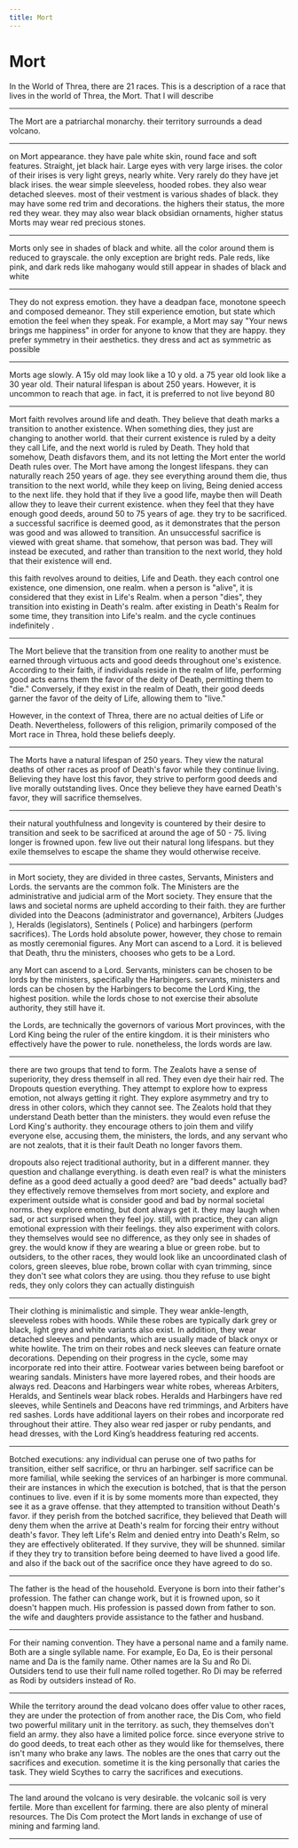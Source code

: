 ```yaml
---
title: Mort
---
```


# Mort

In the World of Threa, there are 21 races. This is a description of a race that lives in the world of Threa, the Mort. That I will describe

---

The Mort are a patriarchal monarchy. their territory surrounds a dead volcano.

---

on Mort appearance. they have pale white skin, round face and soft features. Straight, jet black hair. Large eyes with very large irises. the color of their irises is very light greys, nearly white. Very rarely do they have jet black irises. the wear simple sleeveless, hooded robes. they also wear detached sleeves. most of their vestment is various shades of black. they may have some red trim and decorations. the highers their status, the more red they wear. they may also wear black obsidian ornaments, higher status Morts may wear red precious stones.

---

Morts only see in shades of black and white. all the color around them is reduced to grayscale. the only exception are bright reds. Pale reds, like pink, and dark reds like mahogany would still appear in shades of black and white

---

They do not express emotion. they have a deadpan face, monotone speech and composed demeanor. They still experience emotion, but state which emotion the feel when they speak. For example, a Mort may say "Your news brings me happiness" in order for anyone to know that they are happy. they prefer symmetry in their aesthetics. they dress and act as symmetric as possible

---

Morts age slowly. A 15y old may look like a 10 y old. a 75 year old look like a 30 year old. Their natural lifespan is about 250 years.  However, it is uncommon to reach that age. in fact, it is preferred to not live beyond 80

---

Mort faith revolves around life and death. They believe that death marks a transition to another existence. When something dies, they just are changing to another world. that their current existence is ruled by a deity they call Life, and the next world is ruled by Death. They hold that somehow, Death disfavors them, and its not letting the Mort enter the world Death rules over. The Mort have among the longest lifespans. they can naturally reach 250 years of age. they see everything around them die, thus transition to the next world, while they keep on living, Being denied access to the next life. they hold that if they live a good life, maybe then will Death allow they to leave their current existence. when they feel that they have enough good deeds, around 50 to 75 years of age. they try to be sacrificed. a successful sacrifice is deemed good, as it demonstrates that the person was good and was allowed to transition. An unsuccessful sacrifice is viewed with great shame. that somehow, that person was bad. They will instead be executed, and rather than transition to the next world, they hold that their existence will end.

this faith revolves around to deities, Life and Death. they each control one existence, one dimension, one realm. when a person is "alive", it is considered that they exist in Life's Realm. when a person "dies", they transition into existing in Death's realm. after existing in Death's Realm for some time, they transition into Life's realm. and the cycle continues indefinitely .

---

The Mort believe that the transition from one reality to another must be earned through virtuous acts and good deeds throughout one's existence. According to their faith, if individuals reside in the realm of life, performing good acts earns them the favor of the deity of Death, permitting them to "die." Conversely, if they exist in the realm of Death, their good deeds garner the favor of the deity of Life, allowing them to "live."

However, in the context of Threa, there are no actual deities of Life or Death. Nevertheless, followers of this religion, primarily composed of the Mort race in Threa, hold these beliefs deeply.

---

The Morts have a natural lifespan of 250 years. They view the natural deaths of other races as proof of Death's favor while they continue living. Believing they have lost this favor, they strive to perform good deeds and live morally outstanding lives. Once they believe they have earned Death's favor, they will sacrifice themselves.

---

their natural youthfulness and longevity is countered by their desire to transition and seek to be sacrificed at around the age of 50 - 75. living longer is frowned upon. few live out their natural long lifespans. but they exile themselves to escape the shame they would otherwise receive.

---

in Mort society, they are divided in three castes, Servants, Ministers and Lords. the servants are the common folk. The Ministers are the administrative and judicial arm of the Mort society. They ensure that the laws and societal norms are upheld according to their faith. they are further divided into the Deacons (administrator and governance), Arbiters (Judges ), Heralds (legislators), Sentinels ( Police) and harbingers (perform sacrifices). The Lords hold absolute power, however, they chose to remain as mostly ceremonial figures. Any Mort can ascend to a Lord. it is believed that Death, thru the ministers, chooses who gets to be a Lord.

any Mort can ascend to a Lord. Servants, ministers can be chosen to be lords by the ministers, specifically the Harbingers. servants, ministers and lords can be chosen by the Harbingers to become the Lord King, the highest position. while the lords chose to not exercise their absolute authority, they still have it.

the Lords, are technically the governors of various Mort provinces, with the Lord King being the ruler of the entire kingdom. it is their ministers who effectively have the power to rule. nonetheless, the lords words are law.

---

there are two groups that tend to form.  The Zealots have a sense of superiority, they dress themself in all red. They even dye their hair red. The Dropouts question everything. They attempt to explore how to express emotion, not always getting it right. They explore asymmetry and try to dress in other colors, which they cannot see.
The Zealots hold that they understand Death better than the ministers. they would even refuse the Lord King's authority. they encourage others to join them and vilify everyone else, accusing them, the ministers, the lords, and any servant who are not zealots, that it is their fault Death no longer favors them.

dropouts also reject traditional authority, but in a different manner. they question and challange everything. is death even real? is what the ministers define as a good deed actually a good deed? are "bad deeds" actually bad? they effectively remove themselves from mort society, and explore and experiment outside what is consider good and bad by normal societal norms. they explore emoting, but dont always get it. they may laugh when sad, or act surprised when they feel joy. still, with practice, they can align emotional expression with their feelings. they also experiment with colors. they themselves would see no difference, as they only see in shades of grey. the would know if they are wearing a blue or green robe. but to outsiders, to the other races, they would look like an uncoordinated clash of colors, green sleeves, blue robe, brown collar with cyan trimming, since they don't see what colors they are using. thou they refuse to use bight reds, they only colors they can actually distinguish

---

Their clothing is minimalistic and simple. They wear ankle-length, sleeveless robes with hoods. While these robes are typically dark grey or black, light grey and white variants also exist. In addition, they wear detached sleeves and pendants, which are usually made of black onyx or white howlite. The trim on their robes and neck sleeves can feature ornate decorations. Depending on their progress in the cycle, some may incorporate red into their attire. Footwear varies between being barefoot or wearing sandals.
Ministers have more layered robes, and their hoods are always red. Deacons and Harbingers wear white robes, whereas Arbiters, Heralds, and Sentinels wear black robes. Heralds and Harbingers have red sleeves, while Sentinels and Deacons have red trimmings, and Arbiters have red sashes. Lords have additional layers on their robes and incorporate red throughout their attire. They also wear red jasper or ruby pendants, and head dresses, with the Lord King’s headdress featuring red accents.

---

Botched executions:
any individual can peruse one of two paths for transition, either self sacrifice, or thru an harbinger. self sacrifice can be more familial, while seeking the services of an harbinger is more communal. their are instances in which the execution is botched, that is that the person continues to live. even if it is by some moments more than expected, they see it as a grave offense. that they attempted to transition without Death's favor. if they perish from the botched sacrifice, they believed that Death will deny them when the arrive at Death's realm for forcing their entry without death's favor. They left Life's Relm and denied entry into Death's Relm, so they are effectively obliterated. If they survive, they will be shunned. similar if they they try to transition before being deemed to have lived a good life. and also if the back out of the sacrifice once they have agreed to do so.

---

The father is the head of the household. Everyone is born into their father's profession. The father can change work, but it is frowned upon, so it doesn't happen much. His profession is passed down from father to son. the wife and daughters provide assistance to the father and husband.

---

For their naming convention. They have a personal name and a family name. Both are a single syllable name. For example, Eo Da, Eo is their personal name and Da is the family name. Other names are Ia Su and Ro Di. Outsiders tend to use their full name rolled together. Ro Di may be referred as Rodi by outsiders instead of Ro.

---

While the territory around the dead volcano does offer value to other races, they are under the protection of from another race, the Dis Com, who field two powerful military unit in the territory. as such, they themselves don't field an army. they also have a limited police force. since everyone strive to do good deeds, to treat each other as they would like for themselves, there isn't many who brake any laws. The nobles are the ones that carry out the sacrifices and execution. sometime it is the king personally that caries the task. They wield Scythes to carry the sacrifices and executions.

---

The land around the volcano is very desirable. the volcanic soil is very fertile. More than excellent for farming. there are also plenty of mineral resources. The Dis Com protect the Mort lands in exchange of use of mining and farming land.

---
